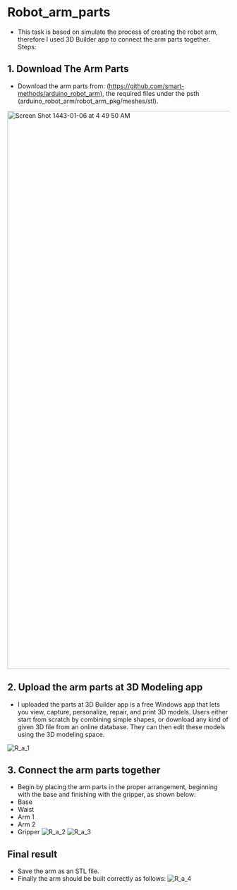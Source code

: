 # Robot_arm_parts
 - This task is based on simulate the process of creating the robot arm, therefore I used 3D Builder app to connect the arm parts together.
 Steps:
 ## 1. Download The Arm Parts
- Download the arm parts from: (https://github.com/smart-methods/arduino_robot_arm), the required files under the psth (arduino_robot_arm/robot_arm_pkg/meshes/stl).

<img width="1266" alt="Screen Shot 1443-01-06 at 4 49 50 AM" src="https://user-images.githubusercontent.com/86277104/129430948-82837d97-567d-4d80-a7df-046f91293a1b.png">

## 2. Upload the arm parts at 3D Modeling app
- I uploaded the parts at 3D Builder app is a free Windows app that lets you view, capture, personalize, repair, and print 3D models. Users either start from scratch by combining simple shapes, or download any kind of given 3D file from an online database. They can then edit these models using the 3D modeling space.

![R_a_1](https://user-images.githubusercontent.com/86277104/129431175-6d435f93-78d5-4200-80fd-75ae0cd75996.png)

## 3. Connect the arm parts together
- Begin by placing the arm parts in the proper arrangement, beginning with the base and finishing with the gripper, as shown below:
- Base
- Waist
- Arm 1
- Arm 2
- Gripper
![R_a_2](https://user-images.githubusercontent.com/86277104/129431417-12af7b5d-0003-4781-924f-f3fb7ba39fa1.png)
![R_a_3](https://user-images.githubusercontent.com/86277104/129431418-2c4a29b4-efb9-48ee-bd35-befbb2cc329e.png)

## Final result
- Save the arm as an STL file.
- Finally the arm should be built correctly as follows:
![R_a_4](https://user-images.githubusercontent.com/86277104/129431574-a4d688e7-8250-4a3f-acfe-2ed66686d558.png)
